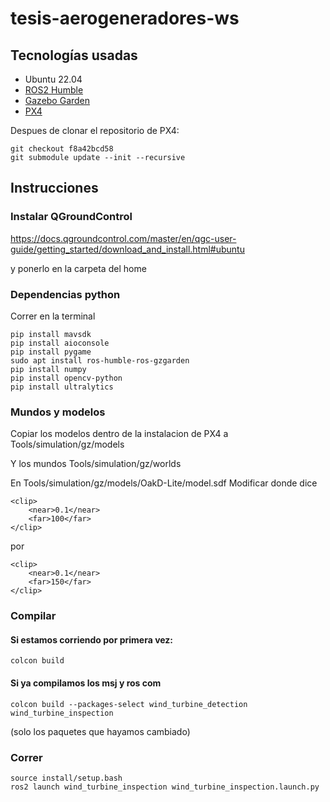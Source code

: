 # tesis-aerogeneradores-ws

## Tecnologías usadas

- Ubuntu 22.04
- [ROS2 Humble](https://docs.ros.org/en/humble/)
- [Gazebo Garden](https://gazebosim.org/docs/garden/install)
- [PX4](https://docs.px4.io/main/en/ros2/user_guide#installation-setup)

Despues de clonar el repositorio de PX4:
```
git checkout f8a42bcd58
git submodule update --init --recursive
```

## Instrucciones

### Instalar QGroundControl

https://docs.qgroundcontrol.com/master/en/qgc-user-guide/getting_started/download_and_install.html#ubuntu

y ponerlo en la carpeta del home

### Dependencias python

Correr en la terminal

```
pip install mavsdk
pip install aioconsole
pip install pygame
sudo apt install ros-humble-ros-gzgarden
pip install numpy
pip install opencv-python
pip install ultralytics
```

### Mundos y modelos

Copiar los modelos dentro de la instalacion de PX4 a
Tools/simulation/gz/models

Y los mundos
Tools/simulation/gz/worlds

En Tools/simulation/gz/models/OakD-Lite/model.sdf
Modificar donde dice

```
<clip>
    <near>0.1</near>
    <far>100</far>
</clip>
```

por

```
<clip>
    <near>0.1</near>
    <far>150</far>
</clip>
```

### Compilar

#### Si estamos corriendo por primera vez:

```
colcon build
```

#### Si ya compilamos los msj y ros com

```
colcon build --packages-select wind_turbine_detection wind_turbine_inspection
```

(solo los paquetes que hayamos cambiado)

### Correr

```
source install/setup.bash
ros2 launch wind_turbine_inspection wind_turbine_inspection.launch.py
```
